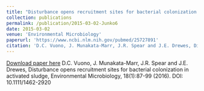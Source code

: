 ```yaml
---
title: "Disturbance opens recruitment sites for bacterial colonization in activated sludge"
collection: publications
permalink: /publication/2015-03-02-Junko6
date: 2015-03-02
venue: 'Environmental Microbiology'
paperurl: 'https://www.ncbi.nlm.nih.gov/pubmed/25727891'
citation: 'D.C. Vuono, J. Munakata-Marr, J.R. Spear and J.E. Drewes, Disturbance opens recruitment sites for bacterial colonization in activated sludge, Environmental Microbiology, 18(1):87-99 (2016). DOI: 10.1111/1462-2920'
---
```


<a href='https://www.ncbi.nlm.nih.gov/pubmed/25727891'>Download paper here</a>
D.C. Vuono, J. Munakata-Marr, J.R. Spear and J.E. Drewes, Disturbance opens recruitment sites for bacterial colonization in activated sludge, Environmental Microbiology, 18(1):87-99 (2016). DOI: 10.1111/1462-2920